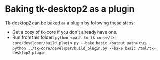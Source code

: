 # Baking tk-desktop2 as a plugin

Tk-desktop2 can be baked as a plugin by following these steps:
- Get a copy of tk-core if you don't already have one.
- Run from this folder:
    `python <path to tk-core>/tk-core/developer/build_plugin.py --bake basic <output path>`
  e.g. `python ../tk-core/developer/build_plugin.py --bake basic /tml/tk-desktop2-plugin`

